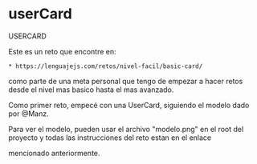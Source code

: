 # userCard
USERCARD

Este es un reto que encontre en:

    * https://lenguajejs.com/retos/nivel-facil/basic-card/

como parte de una meta personal que tengo de empezar a hacer retos desde el nivel mas basico hasta el mas avanzado.

Como primer reto, empecé con una UserCard, siguiendo el modelo dado por @Manz.

Para ver el modelo, pueden usar el archivo "modelo.png" en el root del proyecto y todas las instrucciones del reto estan en el enlace

mencionado anteriormente.

